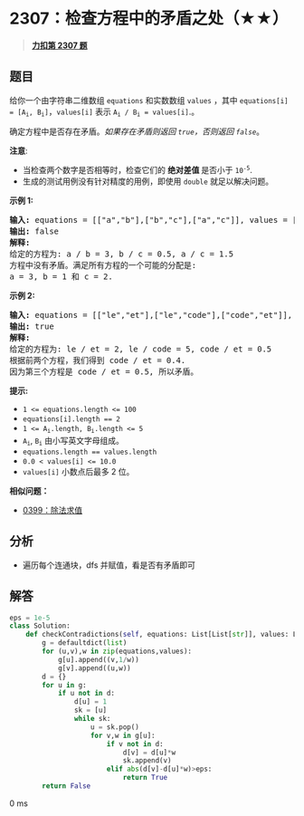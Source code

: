 # 2307：检查方程中的矛盾之处（★★）


> <u>**[力扣第 2307 题](https://leetcode.cn/problems/check-for-contradictions-in-equations/)**</u>

## 题目

<p>给你一个由字符串二维数组 <code>equations</code> 和实数数组  <code>values</code> ，其中 <code>equations[i] = [A<sub>i</sub>, B<sub>i</sub>]</code>，<code>values[i]</code> 表示 <code>A<sub>i</sub> / B<sub>i</sub> = values[i]</code>.。</p>

<p>确定方程中是否存在矛盾。<em>如果存在矛盾则返回 <code>true</code>，否则返回 <code>false</code></em>。</p>

<p><b>注意</b>:</p>

<ul>
<li>当检查两个数字是否相等时，检查它们的 <strong>绝对差值 </strong>是否小于 <code>10<sup>-5</sup></code>.</li>
<li>生成的测试用例没有针对精度的用例，即使用 <code>double</code> 就足以解决问题。</li>
</ul>



<p><strong class="example">示例 1:</strong></p>

<pre>
<strong>输入:</strong> equations = [["a","b"],["b","c"],["a","c"]], values = [3,0.5,1.5]
<strong>输出:</strong> false
<strong>解释:
</strong>给定的方程为: a / b = 3, b / c = 0.5, a / c = 1.5
方程中没有矛盾。满足所有方程的一个可能的分配是:
a = 3, b = 1 和 c = 2.
</pre>

<p><strong class="example">示例 2:</strong></p>

<pre>
<strong>输入:</strong> equations = [["le","et"],["le","code"],["code","et"]], values = [2,5,0.5]
<strong>输出:</strong> true
<strong>解释:</strong>
给定的方程为: le / et = 2, le / code = 5, code / et = 0.5
根据前两个方程，我们得到 code / et = 0.4.
因为第三个方程是 code / et = 0.5, 所以矛盾。
</pre>



<p><strong>提示:</strong></p>

<ul>
<li><code>1 &lt;= equations.length &lt;= 100</code></li>
<li><code>equations[i].length == 2</code></li>
<li><code>1 &lt;= A<sub>i</sub>.length, B<sub>i</sub>.length &lt;= 5</code></li>
<li><code>A<sub>i</sub></code>, <code>B<sub>i</sub></code> 由小写英文字母组成。</li>
<li><code>equations.length == values.length</code></li>
<li><code>0.0 &lt; values[i] &lt;= 10.0</code></li>
<li><code>values[i]</code> 小数点后最多 2 位。</li>
</ul>


**相似问题：**
- [0399：除法求值](/leetcode/0399)


## 分析

- 遍历每个连通块，dfs 并赋值，看是否有矛盾即可

## 解答

```python
eps = 1e-5
class Solution:
    def checkContradictions(self, equations: List[List[str]], values: List[float]) -> bool:
        g = defaultdict(list)
        for (u,v),w in zip(equations,values):
            g[u].append((v,1/w))
            g[v].append((u,w))
        d = {}
        for u in g:
            if u not in d:
                d[u] = 1
                sk = [u]
                while sk:
                    u = sk.pop()
                    for v,w in g[u]:
                        if v not in d:
                            d[v] = d[u]*w
                            sk.append(v)
                        elif abs(d[v]-d[u]*w)>eps:
                            return True
        return False
```
0 ms
